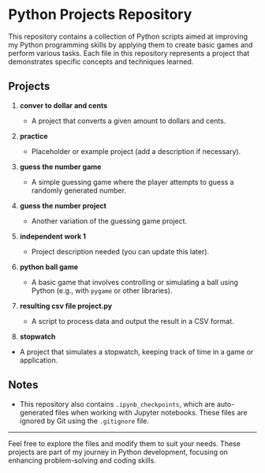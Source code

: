 # Python Projects Repository

This repository contains a collection of Python scripts aimed at improving my Python programming skills by applying them to create basic games and perform various tasks. Each file in this repository represents a project that demonstrates specific concepts and techniques learned.

## Projects

1. **conver to dollar and cents**
   - A project that converts a given amount to dollars and cents.

2. **practice**
   - Placeholder or example project (add a description if necessary).

3. **guess the number game**
   - A simple guessing game where the player attempts to guess a randomly generated number.

4. **guess the number project**
   - Another variation of the guessing game project.

5. **independent work 1**
   - Project description needed (you can update this later).

8. **python ball game**
   - A basic game that involves controlling or simulating a ball using Python (e.g., with `pygame` or other libraries).

9. **resulting csv file project.py**
   - A script to process data and output the result in a CSV format.

10. **stopwatch**
   - A project that simulates a stopwatch, keeping track of time in a game or application.

## Notes
- This repository also contains `.ipynb_checkpoints`, which are auto-generated files when working with Jupyter notebooks. These files are ignored by Git using the `.gitignore` file.

---

Feel free to explore the files and modify them to suit your needs. These projects are part of my journey in Python development, focusing on enhancing problem-solving and coding skills.
